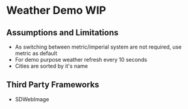 #  Weather Demo WIP

## Assumptions and Limitations
- As switching between metric/imperial system are not required, use metric as default
- For demo purpose weather refresh every 10 seconds
- Cities are sorted by it's name

## Third Party Frameworks
- SDWebImage
